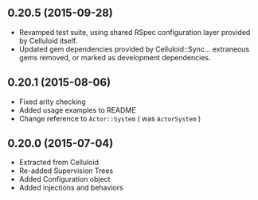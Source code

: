 0.20.5 (2015-09-28)
-----
* Revamped test suite, using shared RSpec configuration layer provided by Celluloid itself.
* Updated gem dependencies provided by Celluloid::Sync... extraneous gems removed, or marked as development dependencies.

0.20.1 (2015-08-06)
-----
* Fixed arity checking
* Added usage examples to README
* Change reference to `Actor::System` ( was `ActorSystem` )

0.20.0 (2015-07-04)
-----
* Extracted from Celluloid
* Re-added Supervision Trees
* Added Configuration object
* Added injections and behaviors
